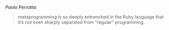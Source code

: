 _Paolo Perrotta_:

> metaprogramming is so deeply entrenched in the Ruby language that it’s not even sharply separated from “regular” programming. 
